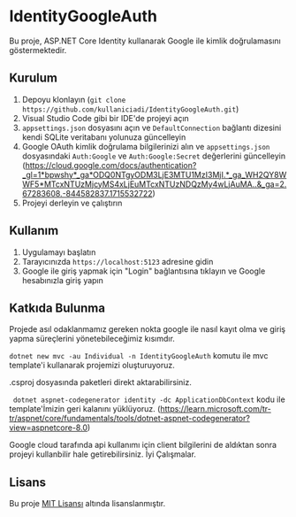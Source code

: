 # IdentityGoogleAuth

Bu proje, ASP.NET Core Identity kullanarak Google ile kimlik doğrulamasını göstermektedir.

## Kurulum

1. Depoyu klonlayın (`git clone https://github.com/kullaniciadi/IdentityGoogleAuth.git`)
2. Visual Studio Code gibi bir IDE'de projeyi açın
3. `appsettings.json` dosyasını açın ve `DefaultConnection` bağlantı dizesini kendi SQLite veritabanı yolunuza güncelleyin
4. Google OAuth kimlik doğrulama bilgilerinizi alın ve `appsettings.json` dosyasındaki `Auth:Google` ve `Auth:Google:Secret` değerlerini güncelleyin (https://cloud.google.com/docs/authentication?_gl=1*bpwshy*_ga*ODQ0NTgyODM3LjE3MTU1MzI3MjI.*_ga_WH2QY8WWF5*MTcxNTUzMjcyMS4xLjEuMTcxNTUzNDQzMy4wLjAuMA..&_ga=2.67283608.-844582837.1715532722)
5. Projeyi derleyin ve çalıştırın

## Kullanım

1. Uygulamayı başlatın
2. Tarayıcınızda `https://localhost:5123` adresine gidin
3. Google ile giriş yapmak için "Login" bağlantısına tıklayın ve Google hesabınızla giriş yapın

## Katkıda Bulunma

Projede asıl odaklanmamız gereken nokta google ile nasıl kayıt olma ve giriş yapma süreçlerini yönetebileceğimiz kısımdır.

`dotnet new mvc -au Individual -n IdentityGoogleAuth` komutu ile mvc template'i kullanarak projemizi oluşturuyoruz.

.csproj dosyasında paketleri direkt aktarabilirsiniz. 

` dotnet aspnet-codegenerator identity -dc ApplicationDbContext` kodu ile template'İmizin geri kalanını yüklüyoruz. (https://learn.microsoft.com/tr-tr/aspnet/core/fundamentals/tools/dotnet-aspnet-codegenerator?view=aspnetcore-8.0)

Google cloud tarafında api kullanımı için client bilgilerini de aldıktan sonra projeyi kullanbilir hale getirebilirsiniz. İyi Çalışmalar.

## Lisans

Bu proje [MIT Lisansı](LICENSE) altında lisanslanmıştır.

